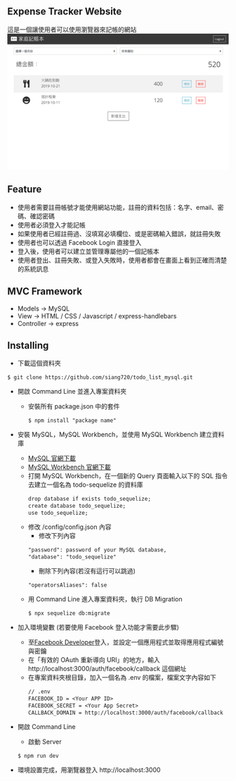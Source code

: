## Expense Tracker Website

這是一個讓使用者可以使用瀏覽器來記帳的網站
![Index](https://github.com/siang720/expense-sequelize/blob/master/image/l3finalexamq3.png)

## Feature

- 使用者需要註冊帳號才能使用網站功能，註冊的資料包括：名字、email、密碼、確認密碼
- 使用者必須登入才能記帳
- 如果使用者已經註冊過、沒填寫必填欄位、或是密碼輸入錯誤，就註冊失敗
- 使用者也可以透過 Facebook Login 直接登入
- 登入後，使用者可以建立並管理專屬他的一個記帳本
- 使用者登出、註冊失敗、或登入失敗時，使用者都會在畫面上看到正確而清楚的系統訊息

## MVC Framework

- Models -> MySQL
- View -> HTML / CSS / Javascript / express-handlebars
- Controller -> express

## Installing

- 下載這個資料夾

```
$ git clone https://github.com/siang720/todo_list_mysql.git
```

- 開啟 Command Line 並進入專案資料夾

  - 安裝所有 package.json 中的套件
    ```
    $ npm install "package name"
    ```

- 安裝 MySQL，MySQL Workbench，並使用 MySQL Workbench 建立資料庫
  - [MySQL 官網下載](https://www.mysql.com/downloads/)
  - [MySQL Workbench 官網下載](https://dev.mysql.com/downloads/workbench/)
  - 打開 MySQL Workbench，在一個新的 Query 頁面輸入以下的 SQL 指令去建立一個名為 todo-sequelize 的資料庫
    ```
    drop database if exists todo_sequelize;
    create database todo_sequelize;
    use todo_sequelize;
    ```
  - 修改 /config/config.json 內容
    - 修改下列內容
    ```
    "password": password of your MySQL database,
    "database": "todo_sequelize"
    ```
    - 刪除下列內容(若沒有這行可以跳過)
    ```
    "operatorsAliases": false
    ```
  - 用 Command Line 進入專案資料夾，執行 DB Migration
    ```
    $ npx sequelize db:migrate
    ```

* 加入環境變數 (若要使用 Facebook 登入功能才需要此步驟)

  - 至[Facebook Developer](https://developers.facebook.com/)登入，並設定一個應用程式並取得應用程式編號與密鑰
  - 在「有效的 OAuth 重新導向 URI」的地方，輸入 http://localhost:3000/auth/facebook/callback 這個網址
  - 在專案資料夾根目錄，加入一個名為 .env 的檔案，檔案文字內容如下
    ```
    // .env
    FACEBOOK_ID = <Your APP ID>
    FACEBOOK_SECRET = <Your App Secret>
    CALLBACK_DOMAIN = http://localhost:3000/auth/facebook/callback
    ```

- 開啟 Command Line

  - 啟動 Server

  ```
  $ npm run dev
  ```

- 環境設置完成，用瀏覽器登入 http://localhost:3000
